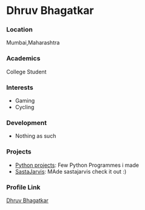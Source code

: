 # Dhruv Bhagatkar 

### Location

Mumbai,Maharashtra

### Academics

College Student

### Interests

- Gaming
- Cycling

### Development

- Nothing as such

### Projects

- [Python projects](https://github.com/dhruv2003/Python_projects): Few Python Programmes i made
- [SastaJarvis](https://github.com/dhruv2003/sastajarvis): MAde sastajarvis check it out :)

### Profile Link

[Dhruv Bhagatkar](https://github.com/dhruv2003)
